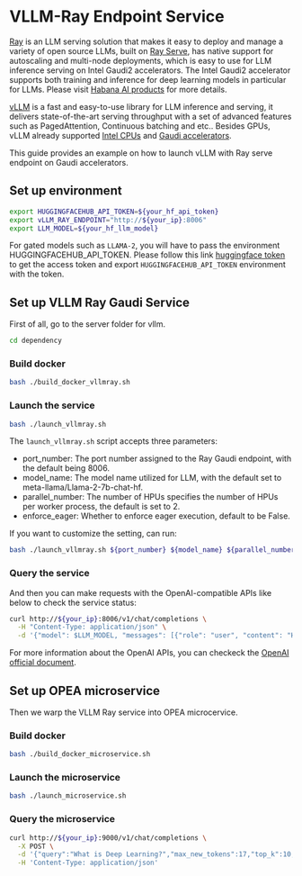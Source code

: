 # VLLM-Ray Endpoint Service

[Ray](https://docs.ray.io/en/latest/serve/index.html) is an LLM serving solution that makes it easy to deploy and manage a variety of open source LLMs, built on [Ray Serve](https://docs.ray.io/en/latest/serve/index.html), has native support for autoscaling and multi-node deployments, which is easy to use for LLM inference serving on Intel Gaudi2 accelerators. The Intel Gaudi2 accelerator supports both training and inference for deep learning models in particular for LLMs. Please visit [Habana AI products](<(https://habana.ai/products)>) for more details.

[vLLM](https://github.com/vllm-project/vllm) is a fast and easy-to-use library for LLM inference and serving, it delivers state-of-the-art serving throughput with a set of advanced features such as PagedAttention, Continuous batching and etc.. Besides GPUs, vLLM already supported [Intel CPUs](https://www.intel.com/content/www/us/en/products/overview.html) and [Gaudi accelerators](https://habana.ai/products).

This guide provides an example on how to launch vLLM with Ray serve endpoint on Gaudi accelerators.

## Set up environment

```bash
export HUGGINGFACEHUB_API_TOKEN=${your_hf_api_token}
export vLLM_RAY_ENDPOINT="http://${your_ip}:8006"
export LLM_MODEL=${your_hf_llm_model}
```

For gated models such as `LLAMA-2`, you will have to pass the environment HUGGINGFACEHUB_API_TOKEN. Please follow this link [huggingface token](https://huggingface.co/docs/hub/security-tokens) to get the access token and export `HUGGINGFACEHUB_API_TOKEN` environment with the token.

## Set up VLLM Ray Gaudi Service

First of all, go to the server folder for vllm.

```bash
cd dependency
```

### Build docker

```bash
bash ./build_docker_vllmray.sh
```

### Launch the service

```bash
bash ./launch_vllmray.sh
```

The `launch_vllmray.sh` script accepts three parameters:

- port_number: The port number assigned to the Ray Gaudi endpoint, with the default being 8006.
- model_name: The model name utilized for LLM, with the default set to meta-llama/Llama-2-7b-chat-hf.
- parallel_number: The number of HPUs specifies the number of HPUs per worker process, the default is set to 2.
- enforce_eager: Whether to enforce eager execution, default to be False.

If you want to customize the setting, can run:

```bash
bash ./launch_vllmray.sh ${port_number} ${model_name} ${parallel_number} False/True
```

### Query the service

And then you can make requests with the OpenAI-compatible APIs like below to check the service status:

```bash
curl http://${your_ip}:8006/v1/chat/completions \
  -H "Content-Type: application/json" \
  -d '{"model": $LLM_MODEL, "messages": [{"role": "user", "content": "How are you?"}]}'
```

For more information about the OpenAI APIs, you can checkeck the [OpenAI official document](https://platform.openai.com/docs/api-reference/).

## Set up OPEA microservice

Then we warp the VLLM Ray service into OPEA microcervice.

### Build docker

```bash
bash ./build_docker_microservice.sh
```

### Launch the microservice

```bash
bash ./launch_microservice.sh
```

### Query the microservice

```bash
curl http://${your_ip}:9000/v1/chat/completions \
  -X POST \
  -d '{"query":"What is Deep Learning?","max_new_tokens":17,"top_k":10,"top_p":0.95,"typical_p":0.95,"temperature":0.01,"repetition_penalty":1.03,"streaming":false}' \
  -H 'Content-Type: application/json'
```
